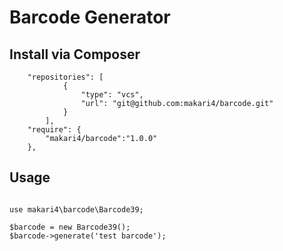 Barcode Generator
===================================


Install via Composer
-----------------------

```
    "repositories": [
            {
                "type": "vcs",
                "url": "git@github.com:makari4/barcode.git"
            }
        ],
    "require": {
        "makari4/barcode":"1.0.0"
    },

```

Usage
----------------------

```

use makari4\barcode\Barcode39;

$barcode = new Barcode39();
$barcode->generate('test barcode');


```